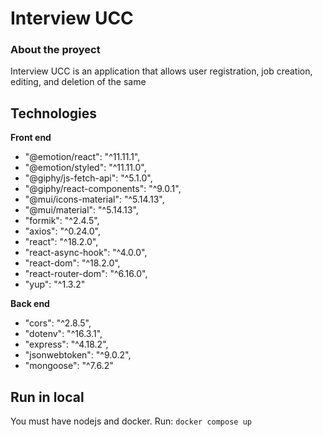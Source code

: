# Interview UCC

### About the proyect

Interview UCC is an application that allows user registration, job creation, editing, and deletion of the same

## Technologies

**Front end**

- "@emotion/react": "^11.11.1",
- "@emotion/styled": "^11.11.0",
- "@giphy/js-fetch-api": "^5.1.0",
- "@giphy/react-components": "^9.0.1",
- "@mui/icons-material": "^5.14.13",
- "@mui/material": "^5.14.13",
- "formik": "^2.4.5",
- "axios": "^0.24.0",
- "react": "^18.2.0",
- "react-async-hook": "^4.0.0",
- "react-dom": "^18.2.0",
- "react-router-dom": "^6.16.0",
- "yup": "^1.3.2"

**Back end**

- "cors": "^2.8.5",
- "dotenv": "^16.3.1",
- "express": "^4.18.2",
- "jsonwebtoken": "^9.0.2",
- "mongoose": "^7.6.2"

## Run in local

You must have nodejs and docker.
Run: `docker compose up`

